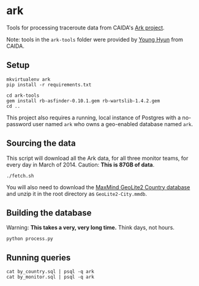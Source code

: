 # ark

Tools for processing traceroute data from CAIDA's [Ark project](http://www.caida.org/projects/ark/).

Note: tools in the `ark-tools` folder were provided by [Young Hyun](http://www.caida.org/~youngh/) from CAIDA.

## Setup

```
mkvirtualenv ark
pip install -r requirements.txt

cd ark-tools
gem install rb-asfinder-0.10.1.gem rb-wartslib-1.4.2.gem
cd ..   
```

This project also requires a running, local instance of Postgres with a no-password user named `ark` who owns a geo-enabled database named `ark`.

## Sourcing the data

This script will download all the Ark data, for all three monitor teams, for every day in March of 2014. Caution: **This is 87GB of data**.

```
./fetch.sh
```

You will also need to download the [MaxMind GeoLite2 Country database](http://geolite.maxmind.com/download/geoip/database/GeoLite2-City.mmdb.gz) and unzip it in the root directory as `GeoLite2-City.mmdb`.

## Building the database

Warning: **This takes a very, very long time.** Think days, not hours.

```
python process.py
```

## Running queries

```
cat by_country.sql | psql -q ark
cat by_monitor.sql | psql -q ark
```
